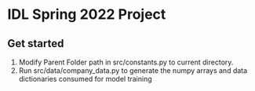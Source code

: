 # IDL Spring 2022 Project

## Get started
1. Modify Parent Folder path in src/constants.py to current directory.
2. Run src/data/company_data.py to generate the numpy arrays and data dictionaries consumed for model training